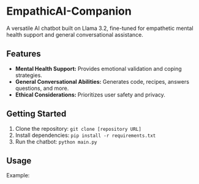 # EmpathicAI-Companion

A versatile AI chatbot built on Llama 3.2, fine-tuned for empathetic mental health support and general conversational assistance.

## Features

* **Mental Health Support:** Provides emotional validation and coping strategies.
* **General Conversational Abilities:** Generates code, recipes, answers questions, and more.
* **Ethical Considerations:** Prioritizes user safety and privacy.

## Getting Started

1.  Clone the repository: `git clone [repository URL]`
2.  Install dependencies: `pip install -r requirements.txt`
3.  Run the chatbot: `python main.py`

## Usage

Example:
